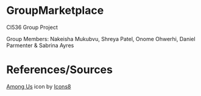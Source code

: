 # GroupMarketplace
CI536 Group Project

Group Members: Nakeisha Mukubvu, Shreya Patel, Onome Ohwerhi, Daniel Parmenter & Sabrina Ayres

# References/Sources
<a target="_blank" href="https://icons8.com/icon/orBmsMA5ROnM/among-us">Among Us</a> icon by <a target="_blank" href="https://icons8.com">Icons8</a>
